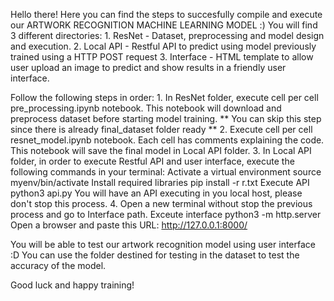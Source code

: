 Hello there!
Here you can find the steps to succesfully compile and execute our ARTWORK RECOGNITION MACHINE LEARNING MODEL :)
You will find 3 different directories:
    1. ResNet - Dataset, preprocessing and model design and execution.
    2. Local API - Restful API to predict using model previously trained using a HTTP POST request
    3. Interface - HTML template to allow user upload an image to predict and show results in a friendly user interface.

Follow the following steps in order:
    1. In ResNet folder, execute cell per cell pre_processing.ipynb notebook. This notebook will download and preprocess dataset before starting model training.
    ** You can skip this step since there is already final_dataset folder ready **
    2. Execute cell per cell resnet_model.ipynb notebook. Each cell has comments explaining the code. This notebook will save the final model in Local API folder.
    3. In Local API folder, in order to execute Restful API and user interface, execute the following commands in your terminal:
        Activate a virtual environment
            source myenv/bin/activate 
        Install required libraries
            pip install -r r.txt
        Execute API
            python3 api.py 
    You will have an API executing in you local host, please don't stop this process.
    4. Open a new terminal without stop the previous process and go to Interface path.
        Exceute interface
            python3 -m http.server
        Open a browser and paste this URL:
            http://127.0.0.1:8000/

You will be able to test our artwork recognition model using user interface :D
You can use the folder destined for testing in the dataset to test the accuracy of the model.

Good luck and happy training!


